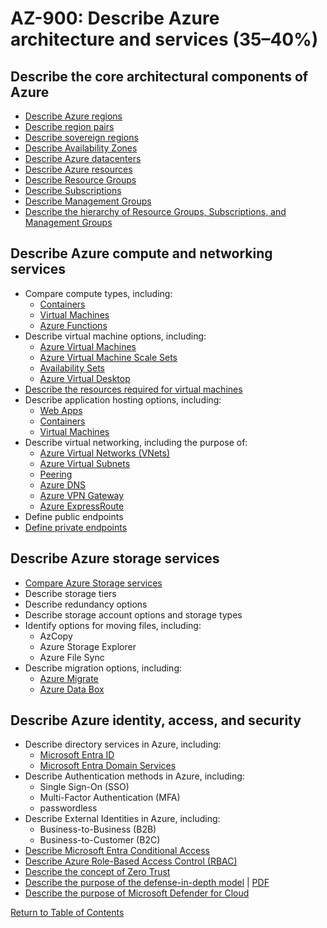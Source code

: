 # AZ-900: Describe Azure architecture and services (35–40%)

## Describe the core architectural components of Azure
* [Describe Azure regions](https://azure.microsoft.com/en-ca/explore/global-infrastructure/geographies/)
* [Describe region pairs](https://learn.microsoft.com/en-us/azure/reliability/cross-region-replication-azure)
* [Describe sovereign regions](https://learn.microsoft.com/en-us/azure/cloud-adoption-framework/ready/azure-setup-guide/regions#sovereign-regions)
* [Describe Availability Zones](https://learn.microsoft.com/en-us/azure/reliability/availability-zones-overview)
* [Describe Azure datacenters](https://azure.microsoft.com/en-us/explore/global-infrastructure/)
* [Describe Azure resources](https://learn.microsoft.com/en-us/azure/cloud-adoption-framework/get-started/how-azure-resource-manager-works#what-is-an-azure-resource)
* [Describe Resource Groups](https://learn.microsoft.com/en-us/azure/cloud-adoption-framework/get-started/how-azure-resource-manager-works#what-is-an-azure-resource-group)
* [Describe Subscriptions](https://learn.microsoft.com/en-us/azure/cloud-adoption-framework/get-started/how-azure-resource-manager-works#what-is-an-azure-subscription)
* [Describe Management Groups](https://learn.microsoft.com/en-us/azure/governance/management-groups/overview)
* [Describe the hierarchy of Resource Groups, Subscriptions, and Management Groups](https://learn.microsoft.com/en-us/azure/cloud-adoption-framework/ready/azure-setup-guide/organize-resources)

## Describe Azure compute and networking services
* Compare compute types, including:
    * [Containers](https://azure.microsoft.com/en-ca/resources/cloud-computing-dictionary/what-is-a-container/)
    * [Virtual Machines](https://azure.microsoft.com/en-ca/resources/cloud-computing-dictionary/what-is-a-virtual-machine/)
    * [Azure Functions](https://learn.microsoft.com/en-us/azure/azure-functions/functions-overview)
* Describe virtual machine options, including:
    * [Azure Virtual Machines](https://learn.microsoft.com/en-ca/azure/virtual-machines/overview)
    * [Azure Virtual Machine Scale Sets](https://learn.microsoft.com/en-us/azure/virtual-machine-scale-sets/overview)
    * [Availability Sets](https://learn.microsoft.com/en-us/azure/virtual-machines/availability-set-overview)
    * [Azure Virtual Desktop](https://learn.microsoft.com/en-us/azure/virtual-desktop/overview)
* [Describe the resources required for virtual machines](https://learn.microsoft.com/en-us/azure/virtual-machines/overview#what-do-i-need-to-think-about-before-creating-a-virtual-machine)
* Describe application hosting options, including:
    * [Web Apps](https://learn.microsoft.com/en-us/azure/app-service/overview)
    * [Containers]()
    * [Virtual Machines](https://learn.microsoft.com/en-ca/azure/virtual-machines/overview)
* Describe virtual networking, including the purpose of:
    * [Azure Virtual Networks (VNets)](https://learn.microsoft.com/en-us/azure/virtual-network/virtual-networks-overview)
    * [Azure Virtual Subnets]()
    * [Peering](https://learn.microsoft.com/en-us/azure/virtual-network/virtual-network-peering-overview)
    * [Azure DNS](https://learn.microsoft.com/en-us/azure/dns/dns-overview)
    * [Azure VPN Gateway](https://learn.microsoft.com/en-us/azure/vpn-gateway/vpn-gateway-about-vpngateways)
    * [Azure ExpressRoute](https://learn.microsoft.com/en-us/azure/expressroute/expressroute-introduction)
* Define public endpoints
* [Define private endpoints](https://learn.microsoft.com/en-us/azure/private-link/private-endpoint-overview)

## Describe Azure storage services
* [Compare Azure Storage services](https://learn.microsoft.com/en-us/azure/storage/common/storage-introduction)
* Describe storage tiers
* Describe redundancy options
* Describe storage account options and storage types
* Identify options for moving files, including:
    * AzCopy
    * Azure Storage Explorer
    * Azure File Sync
* Describe migration options, including:
    * [Azure Migrate](https://learn.microsoft.com/en-us/azure/migrate/migrate-services-overview)
    * [Azure Data Box](https://learn.microsoft.com/en-us/azure/databox/data-box-overview)

## Describe Azure identity, access, and security
* Describe directory services in Azure, including:
    * [Microsoft Entra ID](https://learn.microsoft.com/en-us/entra/fundamentals/whatis)
    * [Microsoft Entra Domain Services](https://learn.microsoft.com/en-us/entra/identity/domain-services/overview)
* Describe Authentication methods in Azure, including:
    * Single Sign-On (SSO)
    * Multi-Factor Authentication (MFA)
    * passwordless
* Describe External Identities in Azure, including:
    * Business-to-Business (B2B)
    * Business-to-Customer (B2C)
* [Describe Microsoft Entra Conditional Access](https://learn.microsoft.com/en-us/entra/identity/conditional-access/overview)
* [Describe Azure Role-Based Access Control (RBAC)](https://learn.microsoft.com/en-us/azure/role-based-access-control/overview)
* [Describe the concept of Zero Trust](https://www.microsoft.com/en-ca/security/business/zero-trust/)
* [Describe the purpose of the defense-in-depth model](https://azure.microsoft.com/en-us/blog/microsoft-azures-defense-in-depth-approach-to-cloud-vulnerabilities/) | [PDF](https://info.microsoft.com/rs/157-GQE-382/images/Defense_In_Depth_Enterprise%20Mobility_and_Security_61517.pdf)
* [Describe the purpose of Microsoft Defender for Cloud](https://learn.microsoft.com/en-ca/azure/defender-for-cloud/defender-for-cloud-introduction)

[Return to Table of Contents](README.md)